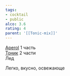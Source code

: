 ```yaml
---
tags:
- cocktail
- public
alco: 3.6
rating: 4
parent: '[[Tonic-mix]]'
---
```


[Aperol](Aperol.md) 1 часть  
[Тоник](%D0%A2%D0%BE%D0%BD%D0%B8%D0%BA.md) 2 части  
Лед

Легко, вкусно, освежающе
